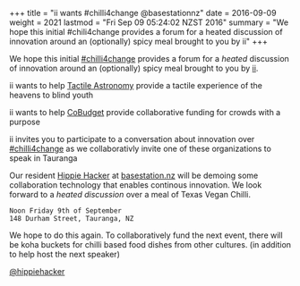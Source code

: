 +++
title = "ii wants #chilli4change @basestationnz"
date = 2016-09-09
weight = 2021
lastmod = "Fri Sep 09 05:24:02 NZST 2016"
summary = "We hope this initial #chili4change provides a forum for a heated discussion of innovation around an (optionally) spicy meal brought to you by ii"
+++


We hope this initial [#chilli4change](https://twitter.com/hippiehacker/status/773276669020778497) provides a forum for a _heated_ discussion of innovation around an (optionally) spicy meal brought to you by [ii](http://blog.ii.delivery).

ii wants to help [Tactile Astronomy](https://twitter.com/tactileedu/status/772705366891048960) provide a tactile experience of the heavens to blind youth

ii wants to help [CoBudget](https://docs.google.com/presentation/d/1ZQYKxhHwKuQGmOMPpoE8Eo0XMuw1yn55Bjgsh6-D0eQ/present?slide=id.p) provide collaborative funding for crowds with a purpose

ii invites you to participate to a conversation about innovation over [#chilli4change](https://twitter.com/hashtag/chilli4change) as we collaborativly invite one of these organizations to speak in Tauranga

Our resident [Hippie Hacker](http://twitter.com/hippiehacker) at [basestation.nz](basestation.nz) will be demoing some collaboration technology that enables continous innovation. We look forward to a *heated discussion* over a meal of Texas Vegan Chilli.

```
Noon Friday 9th of September
148 Durham Street, Tauranga, NZ
```
We hope to do this again. To collaboratively fund the next event,
there will be koha buckets for chilli based food dishes from other cultures. (in addition to help host the next speaker)



[@hippiehacker](http://twitter.com/hippiehacker)




